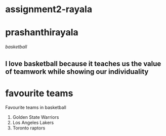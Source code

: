 # assignment2-rayala
# prashanthirayala
###### basketball
I love basketball because it teaches us the value of **teamwork** while showing our **individuality**
---
# favourite teams
Favourite teams in basketball
1. Golden State Warriors
2. Los Angeles Lakers
3. Toronto raptors
 
 

